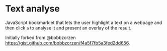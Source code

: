 Text analyse
==============================

JavaScript bookmarklet that lets the user highlight a text on a webpage and then click `a` to analyse it and present an overlay of the result.

Initially forked from @bobbzorzen https://gist.github.com/bobbzorzen/f4a5f7fb5a3fed2dd656.


